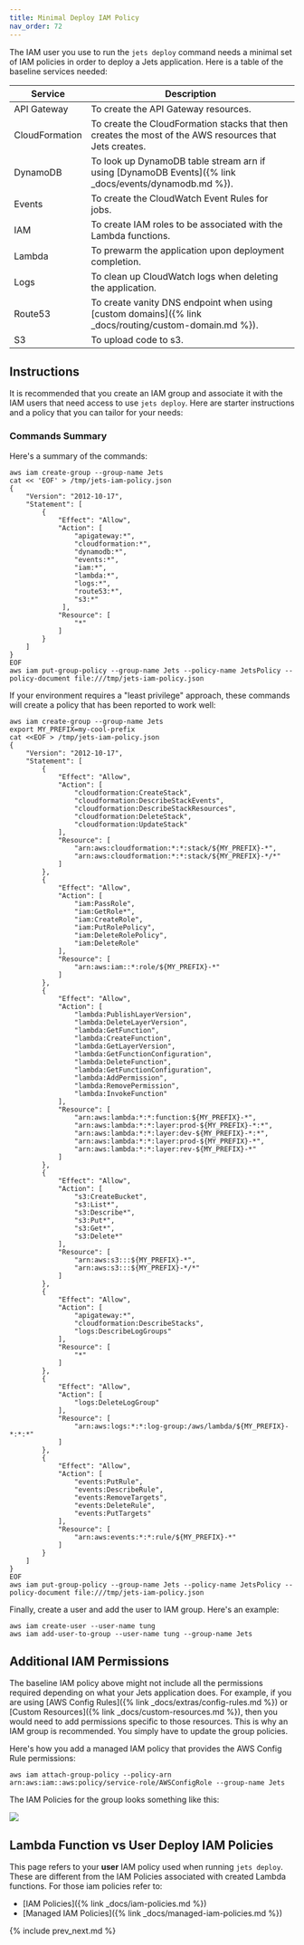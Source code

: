 ```yaml
---
title: Minimal Deploy IAM Policy
nav_order: 72
---
```


The IAM user you use to run the `jets deploy` command needs a minimal set of IAM policies in order to deploy a Jets application. Here is a table of the baseline services needed:

Service | Description
--- | ---
API Gateway | To create the API Gateway resources.
CloudFormation | To create the CloudFormation stacks that then creates the most of the AWS resources that Jets creates.
DynamoDB | To look up DynamoDB table stream arn if using [DynamoDB Events]({% link _docs/events/dynamodb.md %}).
Events | To create the CloudWatch Event Rules for jobs.
IAM | To create IAM roles to be associated with the Lambda functions.
Lambda | To prewarm the application upon deployment completion.
Logs | To clean up CloudWatch logs when deleting the application.
Route53 | To create vanity DNS endpoint when using [custom domains]({% link _docs/routing/custom-domain.md %}).
S3 | To upload code to s3.

## Instructions

It is recommended that you create an IAM group and associate it with the IAM users that need access to use `jets deploy`.  Here are starter instructions and a policy that you can tailor for your needs:

### Commands Summary

Here's a summary of the commands:

    aws iam create-group --group-name Jets
    cat << 'EOF' > /tmp/jets-iam-policy.json
    {
        "Version": "2012-10-17",
        "Statement": [
            {
                "Effect": "Allow",
                "Action": [
                    "apigateway:*",
                    "cloudformation:*",
                    "dynamodb:*",
                    "events:*",
                    "iam:*",
                    "lambda:*",
                    "logs:*",
                    "route53:*",
                    "s3:*"
                 ],
                "Resource": [
                    "*"
                ]
            }
        ]
    }
    EOF
    aws iam put-group-policy --group-name Jets --policy-name JetsPolicy --policy-document file:///tmp/jets-iam-policy.json
    
If your environment requires a "least privilege" approach, these commands will create a policy that has been reported to work well:

    aws iam create-group --group-name Jets
    export MY_PREFIX=my-cool-prefix
    cat <<EOF > /tmp/jets-iam-policy.json
    {
        "Version": "2012-10-17",
        "Statement": [
            {
                "Effect": "Allow",
                "Action": [
                    "cloudformation:CreateStack",
                    "cloudformation:DescribeStackEvents",
                    "cloudformation:DescribeStackResources",
                    "cloudformation:DeleteStack",
                    "cloudformation:UpdateStack"
                ],
                "Resource": [
                    "arn:aws:cloudformation:*:*:stack/${MY_PREFIX}-*",
                    "arn:aws:cloudformation:*:*:stack/${MY_PREFIX}-*/*"
                ]
            },
            {
                "Effect": "Allow",
                "Action": [
                    "iam:PassRole",
                    "iam:GetRole*",
                    "iam:CreateRole",
                    "iam:PutRolePolicy",
                    "iam:DeleteRolePolicy",
                    "iam:DeleteRole"
                ],
                "Resource": [
                    "arn:aws:iam::*:role/${MY_PREFIX}-*"
                ]
            },
            {
                "Effect": "Allow",
                "Action": [
                    "lambda:PublishLayerVersion",
                    "lambda:DeleteLayerVersion",
                    "lambda:GetFunction",
                    "lambda:CreateFunction",
                    "lambda:GetLayerVersion",
                    "lambda:GetFunctionConfiguration",
                    "lambda:DeleteFunction",
                    "lambda:GetFunctionConfiguration",
                    "lambda:AddPermission",
                    "lambda:RemovePermission",
                    "lambda:InvokeFunction"
                ],
                "Resource": [
                    "arn:aws:lambda:*:*:function:${MY_PREFIX}-*",
                    "arn:aws:lambda:*:*:layer:prod-${MY_PREFIX}-*:*",
                    "arn:aws:lambda:*:*:layer:dev-${MY_PREFIX}-*:*",
                    "arn:aws:lambda:*:*:layer:prod-${MY_PREFIX}-*",
                    "arn:aws:lambda:*:*:layer:rev-${MY_PREFIX}-*"
                ]
            },
            {
                "Effect": "Allow",
                "Action": [
                    "s3:CreateBucket",
                    "s3:List*",
                    "s3:Describe*",
                    "s3:Put*",
                    "s3:Get*",
                    "s3:Delete*"
                ],
                "Resource": [
                    "arn:aws:s3:::${MY_PREFIX}-*",
                    "arn:aws:s3:::${MY_PREFIX}-*/*"
                ]
            },
            {
                "Effect": "Allow",
                "Action": [
                    "apigateway:*",
                    "cloudformation:DescribeStacks",
                    "logs:DescribeLogGroups"
                ],
                "Resource": [
                    "*"
                ]
            },
            {
                "Effect": "Allow",
                "Action": [
                    "logs:DeleteLogGroup"
                ],
                "Resource": [
                    "arn:aws:logs:*:*:log-group:/aws/lambda/${MY_PREFIX}-*:*:*"
                ]
            },
            {
                "Effect": "Allow",
                "Action": [
                    "events:PutRule",
                    "events:DescribeRule",
                    "events:RemoveTargets",
                    "events:DeleteRule",
                    "events:PutTargets"
                ],
                "Resource": [
                    "arn:aws:events:*:*:rule/${MY_PREFIX}-*"
                ]
            }
        ]
    }
    EOF
    aws iam put-group-policy --group-name Jets --policy-name JetsPolicy --policy-document file:///tmp/jets-iam-policy.json

Finally, create a user and add the user to IAM group. Here's an example:

    aws iam create-user --user-name tung
    aws iam add-user-to-group --user-name tung --group-name Jets

## Additional IAM Permissions

The baseline IAM policy above might not include all the permissions required depending on what your Jets application does. For example, if you are using [AWS Config Rules]({% link _docs/extras/config-rules.md %}) or [Custom Resources]({% link _docs/custom-resources.md %}), then you would need to add permissions specific to those resources. This is why an IAM group is recommended.  You simply have to update the group policies.

Here's how you add a managed IAM policy that provides the AWS Config Rule permissions:

    aws iam attach-group-policy --policy-arn arn:aws:iam::aws:policy/service-role/AWSConfigRole --group-name Jets

The IAM Policies for the group looks something like this:

![](/img/docs/minimal-iam-policy.png)

## Lambda Function vs User Deploy IAM Policies

This page refers to your **user** IAM policy used when running `jets deploy`. These are different from the IAM Policies associated with created Lambda functions.  For those iam policies refer to:

* [IAM Policies]({% link _docs/iam-policies.md %})
* [Managed IAM Policies]({% link _docs/managed-iam-policies.md %})

{% include prev_next.md %}